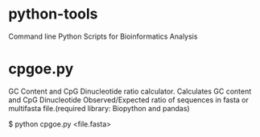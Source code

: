 # python-tools
Command line Python Scripts for Bioinformatics Analysis
# cpgoe.py
GC Content and CpG Dinucleotide ratio calculator.
Calculates GC content and CpG Dinucleotide Observed/Expected ratio of sequences in fasta or multifasta file.(required library: Biopython and pandas)

$    python cpgoe.py <file.fasta>
